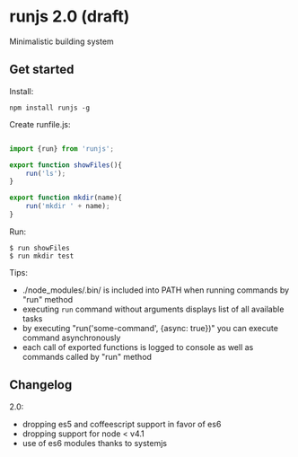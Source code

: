 # runjs 2.0 (draft)

Minimalistic building system


## Get started

Install:

    npm install runjs -g

Create runfile.js:

```javascript

import {run} from 'runjs';

export function showFiles(){
    run('ls');
}

export function mkdir(name){
    run('mkdir ' + name);
}
```
    
Run:

    $ run showFiles
    $ run mkdir test

Tips:

* ./node_modules/.bin/ is included into PATH when running commands by "run" method
* executing `run` command without arguments displays list of all available tasks
* by executing "run('some-command', {async: true})" you can execute command asynchronously
* each call of exported functions is logged to console as well as commands called by "run" method

## Changelog

2.0:
* dropping es5 and coffeescript support in favor of es6
* dropping support for node < v4.1
* use of es6 modules thanks to systemjs
